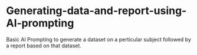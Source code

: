 # Generating-data-and-report-using-AI-prompting
Basic AI Prompting to generate a dataset on a perticular subject followed by a report based on that dataset.
